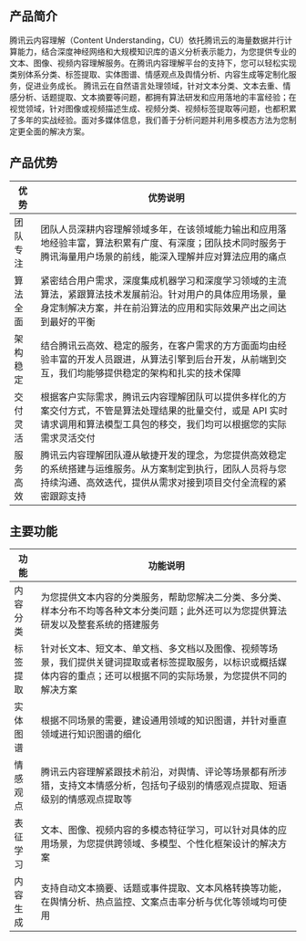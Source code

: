 ## 产品简介
腾讯云内容理解（Content Understanding，CU）依托腾讯云的海量数据并行计算能力，结合深度神经网络和大规模知识库的语义分析表示能力，为您提供专业的文本、图像、视频内容理解服务。在腾讯内容理解平台的支持下，您可以轻松实现类别体系分类、标签提取、实体图谱、情感观点及舆情分析、内容生成等定制化服务，促进业务成长。
腾讯云在自然语言处理领域，针对文本分类、文本去重、情感分析、话题提取、文本摘要等问题，都拥有算法研发和应用落地的丰富经验；在视觉领域，针对图像或视频描述生成、视频分类、视频标签提取等问题，也都积累了多年的实战经验。面对多媒体信息，我们善于分析问题并利用多模态方法为您制定更全面的解决方案。

## 产品优势

| 优势 | 优势说明 |
|---------|---------|
| 团队专注 | 团队人员深耕内容理解领域多年，在该领域能力输出和应用落地经验丰富，算法积累有广度、有深度；团队技术同时服务于腾讯海量用户场景的前线，能深入理解并应对算法应用的痛点 |
| 算法全面 | 紧密结合用户需求，深度集成机器学习和深度学习领域的主流算法，紧跟算法技术发展前沿。针对用户的具体应用场景，量身定制解决方案，并在前沿算法的应用和实际效果产出之间达到最好的平衡 |
| 架构稳定 | 结合腾讯云高效、稳定的服务，在客户需求的方方面面均由经验丰富的开发人员跟进，从算法引擎到后台开发，从前端到交互，我们均能够提供稳定的架构和扎实的技术保障 |
| 交付灵活 | 根据客户实际需求，腾讯云内容理解团队可以提供多样化的方案交付方式，不管是算法处理结果的批量交付，或是 API 实时请求调用和算法模型工具包的移交，我们均可以根据您的实际需求灵活交付 |
| 服务高效 | 腾讯云内容理解团队遵从敏捷开发的理念，为您提供高效稳定的系统搭建与运维服务。从方案制定到执行，团队人员将与您持续沟通、高效迭代，提供从需求对接到项目交付全流程的紧密跟踪支持 |

## 主要功能

| 功能 | 功能说明 |
|---------|---------|
| 内容分类 | 为您提供文本内容的分类服务，帮助您解决二分类、多分类、样本分布不均等各种文本分类问题；此外还可以为您提供算法研发以及整套系统的搭建服务 |
| 标签提取 | 针对长文本、短文本、单文档、多文档以及图像、视频等场景，我们提供关键词提取或者标签提取服务，以标识或概括媒体内容的重点；还可以根据不同的实际场景，为您提供不同的解决方案 |
| 实体图谱 | 根据不同场景的需要，建设通用领域的知识图谱，并针对垂直领域进行知识图谱的细化 |
| 情感观点 | 腾讯云内容理解紧跟技术前沿，对舆情、评论等场景都有所涉猎，支持文本情感分析，包括句子级别的情感观点提取、短语级别的情感观点提取等 |
| 表征学习 | 文本、图像、视频内容的多模态特征学习，可以针对具体的应用场景，为您提供跨领域、多模型、个性化框架设计的解决方案 |
| 内容生成 | 支持自动文本摘要、话题或事件提取、文本风格转换等功能，在舆情分析、热点监控、文案点击率分析与优化等领域均可使用 |

